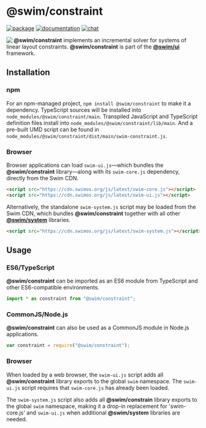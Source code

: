 # @swim/constraint

[![package](https://img.shields.io/npm/v/@swim/constraint.svg)](https://www.npmjs.com/package/@swim/constraint)
[![documentation](https://img.shields.io/badge/doc-TypeDoc-blue.svg)](https://docs.swimos.org/js/latest/modules/_swim_constraint.html)
[![chat](https://img.shields.io/badge/chat-Gitter-green.svg)](https://gitter.im/swimos/community)

<a href="https://www.swimos.org"><img src="https://docs.swimos.org/readme/marlin-blue.svg" align="left"></a>

**@swim/constraint** implements an incremental solver for systems of linear
layout constraints.  **@swim/constraint** is part of the
[**@swim/ui**](https://github.com/swimos/swim/tree/master/swim-system-js/swim-ui-js/@swim/ui)
framework.

## Installation

### npm

For an npm-managed project, `npm install @swim/constraint` to make it a dependency.
TypeScript sources will be installed into `node_modules/@swim/constraint/main`.
Transpiled JavaScript and TypeScript definition files install into
`node_modules/@swim/constraint/lib/main`.  And a pre-built UMD script can
be found in `node_modules/@swim/constraint/dist/main/swim-constraint.js`.

### Browser

Browser applications can load `swim-ui.js`—which bundles the **@swim/constraint**
library—along with its `swim-core.js` dependency, directly from the Swim CDN.

```html
<script src="https://cdn.swimos.org/js/latest/swim-core.js"></script>
<script src="https://cdn.swimos.org/js/latest/swim-ui.js"></script>
```

Alternatively, the standalone `swim-system.js` script may be loaded
from the Swim CDN, which bundles **@swim/constraint** together with all other
[**@swim/system**](https://github.com/swimos/swim/tree/master/swim-system-js/@swim/system)
libraries.

```html
<script src="https://cdn.swimos.org/js/latest/swim-system.js"></script>
```

## Usage

### ES6/TypeScript

**@swim/constraint** can be imported as an ES6 module from TypeScript and other
ES6-compatible environments.

```typescript
import * as constraint from "@swim/constraint";
```

### CommonJS/Node.js

**@swim/constraint** can also be used as a CommonJS module in Node.js applications.

```javascript
var constraint = require("@swim/constraint");
```

### Browser

When loaded by a web browser, the `swim-ui.js` script adds all
**@swim/constraint** library exports to the global `swim` namespace.  The
`swim-ui.js` script requires that `swim-core.js` has already been loaded.

The `swim-system.js` script also adds all **@swim/constrain** library exports
to the global `swim` namespace, making it a drop-in replacement for
'swim-core.js' and `swim-ui.js` when additional **@swim/system**
libraries are needed.
